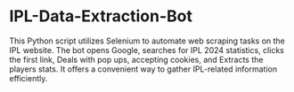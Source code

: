 # IPL-Data-Extraction-Bot

This Python script utilizes Selenium to automate web scraping tasks on the IPL website. The bot opens Google, searches for IPL 2024 statistics, clicks the first link, Deals with pop ups, accepting cookies, and Extracts the players stats. It offers a convenient way to gather IPL-related information efficiently.


